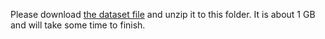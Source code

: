 Please download [the dataset file](https://drive.google.com/file/d/1k-3LByZ88Dpx3GGxQhhPkD2PV3aaBfss/view?usp=sharing) and unzip it to this folder. It is about 1 GB and will take some time to finish.
